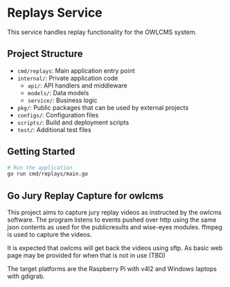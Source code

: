 # Replays Service

This service handles replay functionality for the OWLCMS system.

## Project Structure

- `cmd/replays`: Main application entry point
- `internal/`: Private application code
  - `api/`: API handlers and middleware
  - `models/`: Data models
  - `service/`: Business logic
- `pkg/`: Public packages that can be used by external projects
- `configs/`: Configuration files
- `scripts/`: Build and deployment scripts
- `test/`: Additional test files

## Getting Started

```bash
# Run the application
go run cmd/replays/main.go
```

## Go Jury Replay Capture for owlcms

This project aims to capture jury replay videos as instructed by the owlcms software.
The program listens to events pushed over http using the same json contents as used for the publicresults and wise-eyes modules.
ffmpeg is used to capture the videos.

It is expected that owlcms will get back the videos using sftp.  As basic web page may be provided for when that is not in use (TBD)

The target platforms are the Raspberry Pi with v4l2 and Windows laptops with gdigrab.
